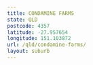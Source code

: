 ```yaml
---
title: CONDAMINE FARMS
state: QLD
postcode: 4357
latitude: -27.957654
longitude: 151.103872
url: /qld/condamine-farms/
layout: suburb
---
```

